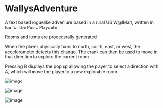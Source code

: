 # WallysAdventure
A text based roguelike adventure based in a rural US W@lMart, written in lua for the Panic Playdate

Rooms and items are procedurally generated

When the player physically turns to north, south, east, or west, the accelerometer detects this change. The crank can then be used to move in that direction to explore the current room

Pressing B displays the pop up allowing the player to select a direction with A, which will move the player to a new explorable room


![image](https://github.com/marcusaureliu5/WallysAdventure/assets/50851029/20dcf670-011b-4252-96f5-758749dd2acd)

![image](https://github.com/marcusaureliu5/WallysAdventure/assets/50851029/e2bf03d0-acf9-4ddc-9588-a578ddc914d5)

![image](https://github.com/marcusaureliu5/WallysAdventure/assets/50851029/e58902c1-7e28-443a-ad94-13ff97bf6fb4)
